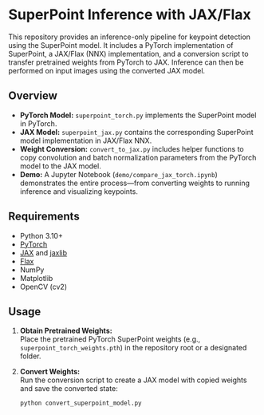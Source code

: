 # SuperPoint Inference with JAX/Flax

This repository provides an inference-only pipeline for keypoint detection using the SuperPoint model. It includes a PyTorch implementation of SuperPoint, a JAX/Flax (NNX) implementation, and a conversion script to transfer pretrained weights from PyTorch to JAX. Inference can then be performed on input images using the converted JAX model.

## Overview

- **PyTorch Model:** `superpoint_torch.py` implements the SuperPoint model in PyTorch.
- **JAX Model:** `superpoint_jax.py` contains the corresponding SuperPoint model implementation in JAX/Flax NNX.
- **Weight Conversion:** `convert_to_jax.py` includes helper functions to copy convolution and batch normalization parameters from the PyTorch model to the JAX model.
- **Demo:** A Jupyter Notebook (`demo/compare_jax_torch.ipynb`) demonstrates the entire process—from converting weights to running inference and visualizing keypoints.

## Requirements

- Python 3.10+
- [PyTorch](https://pytorch.org/)
- [JAX](https://github.com/google/jax) and [jaxlib](https://github.com/google/jax)
- [Flax](https://flax.readthedocs.io/)
- NumPy
- Matplotlib
- OpenCV (cv2)

## Usage

1. **Obtain Pretrained Weights:**  
   Place the pretrained PyTorch SuperPoint weights (e.g., `superpoint_torch_weights.pth`) in the repository root or a designated folder.

2. **Convert Weights:**  
   Run the conversion script to create a JAX model with copied weights and save the converted state:
   ```bash
   python convert_superpoint_model.py

